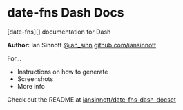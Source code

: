 # date-fns Dash Docs

[date-fns][] documentation for Dash

**Author:** Ian Sinnott [@ian_sinn](https://twitter.com/ian_sinn) [github.com/iansinnott](https://github.com/iansinnott)

For...

* Instructions on how to generate
* Screenshots
* More info

Check out the README at [iansinnott/date-fns-dash-docset](https://github.com/iansinnott/date-fns-dash-docset)